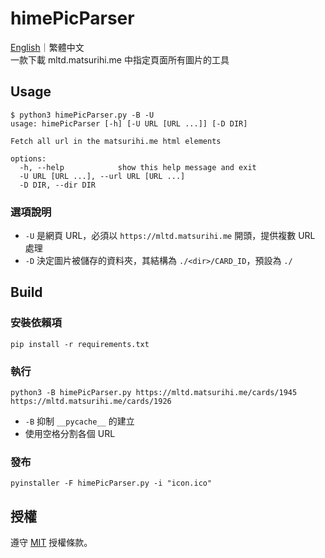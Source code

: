 # himePicParser

[English](./README.md)｜繁體中文  
一款下載 mltd.matsurihi.me 中指定頁面所有圖片的工具

## Usage

```console
$ python3 himePicParser.py -B -U
usage: himePicParser [-h] [-U URL [URL ...]] [-D DIR]

Fetch all url in the matsurihi.me html elements

options:
  -h, --help            show this help message and exit
  -U URL [URL ...], --url URL [URL ...]
  -D DIR, --dir DIR
```

### 選項說明

- `-U` 是網頁 URL，必須以 `https://mltd.matsurihi.me` 開頭，提供複數 URL 處理
- `-D` 決定圖片被儲存的資料夾，其結構為 `./<dir>/CARD_ID`，預設為 `./`

## Build

### 安裝依賴項

```console
pip install -r requirements.txt
```

### 執行

```console
python3 -B himePicParser.py https://mltd.matsurihi.me/cards/1945 https://mltd.matsurihi.me/cards/1926
```

- `-B` 抑制 `__pycache__` 的建立
- 使用空格分割各個 URL

### 發布

```console
pyinstaller -F himePicParser.py -i "icon.ico"
```

## 授權

遵守 [MIT](./LICENSELICE) 授權條款。
